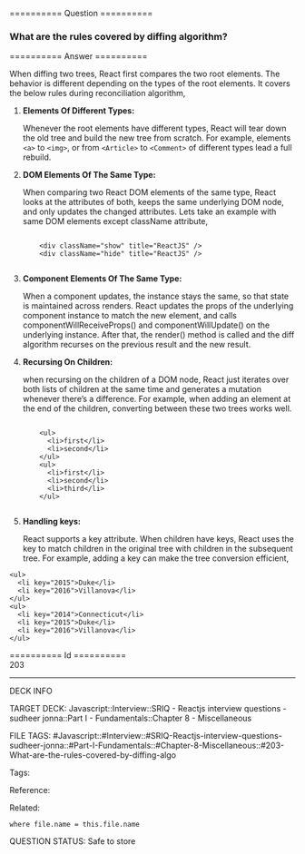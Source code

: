 ========== Question ==========  

### What are the rules covered by diffing algorithm?  

========== Answer ==========  

When diffing two trees, React first compares the two root elements. The behavior is different depending on the types of the root elements. It covers the below rules during reconciliation algorithm,

1.  **Elements Of Different Types:**

    Whenever the root elements have different types, React will tear down the old tree and build the new tree from scratch. For example, elements `<a>` to `<img>`, or from `<Article>` to `<Comment>` of different types lead a full rebuild.

2.  **DOM Elements Of The Same Type:**

    When comparing two React DOM elements of the same type, React looks at the attributes of both, keeps the same underlying DOM node, and only updates the changed attributes. Lets take an example with same DOM elements except className attribute,

    <!-- codeblock-start -->
    <pre><code class="hljs language-javascript">
        &#x3C;div className=<span class="hljs-string">"show"</span> title=<span class="hljs-string">"ReactJS"</span> />
        <span class="xml"><span class="hljs-tag">&#x3C;<span class="hljs-name">div</span> <span class="hljs-attr">className</span>=<span class="hljs-string">"hide"</span> <span class="hljs-attr">title</span>=<span class="hljs-string">"ReactJS"</span> /></span></span>
        </code></pre>
    <!-- codeblock-end -->

3.  **Component Elements Of The Same Type:**

    When a component updates, the instance stays the same, so that state is maintained across renders. React updates the props of the underlying component instance to match the new element, and calls componentWillReceiveProps() and componentWillUpdate() on the underlying instance. After that, the render() method is called and the diff algorithm recurses on the previous result and the new result.

4.  **Recursing On Children:**

    when recursing on the children of a DOM node, React just iterates over both lists of children at the same time and generates a mutation whenever there’s a difference. For example, when adding an element at the end of the children, converting between these two trees works well.

    <!-- codeblock-start -->
    <pre><code class="hljs language-javascript">
        &#x3C;ul>
          <span class="xml"><span class="hljs-tag">&#x3C;<span class="hljs-name">li</span>></span>first<span class="hljs-tag">&#x3C;/<span class="hljs-name">li</span>></span></span>
          <span class="xml"><span class="hljs-tag">&#x3C;<span class="hljs-name">li</span>></span>second<span class="hljs-tag">&#x3C;/<span class="hljs-name">li</span>></span></span>
        &#x3C;/ul>
        <span class="xml"><span class="hljs-tag">&#x3C;<span class="hljs-name">ul</span>></span>
          <span class="hljs-tag">&#x3C;<span class="hljs-name">li</span>></span>first<span class="hljs-tag">&#x3C;/<span class="hljs-name">li</span>></span>
          <span class="hljs-tag">&#x3C;<span class="hljs-name">li</span>></span>second<span class="hljs-tag">&#x3C;/<span class="hljs-name">li</span>></span>
          <span class="hljs-tag">&#x3C;<span class="hljs-name">li</span>></span>third<span class="hljs-tag">&#x3C;/<span class="hljs-name">li</span>></span>
        <span class="hljs-tag">&#x3C;/<span class="hljs-name">ul</span>></span></span>
        </code></pre>
    <!-- codeblock-end -->

5.  **Handling keys:**

    React supports a key attribute. When children have keys, React uses the key to match children in the original tree with children in the subsequent tree. For example, adding a key can make the tree conversion efficient,

<!-- codeblock-start -->
<pre><code class="hljs language-javascript">&#x3C;ul>
  <span class="xml"><span class="hljs-tag">&#x3C;<span class="hljs-name">li</span> <span class="hljs-attr">key</span>=<span class="hljs-string">"2015"</span>></span>Duke<span class="hljs-tag">&#x3C;/<span class="hljs-name">li</span>></span></span>
  <span class="xml"><span class="hljs-tag">&#x3C;<span class="hljs-name">li</span> <span class="hljs-attr">key</span>=<span class="hljs-string">"2016"</span>></span>Villanova<span class="hljs-tag">&#x3C;/<span class="hljs-name">li</span>></span></span>
&#x3C;/ul>
<span class="xml"><span class="hljs-tag">&#x3C;<span class="hljs-name">ul</span>></span>
  <span class="hljs-tag">&#x3C;<span class="hljs-name">li</span> <span class="hljs-attr">key</span>=<span class="hljs-string">"2014"</span>></span>Connecticut<span class="hljs-tag">&#x3C;/<span class="hljs-name">li</span>></span>
  <span class="hljs-tag">&#x3C;<span class="hljs-name">li</span> <span class="hljs-attr">key</span>=<span class="hljs-string">"2015"</span>></span>Duke<span class="hljs-tag">&#x3C;/<span class="hljs-name">li</span>></span>
  <span class="hljs-tag">&#x3C;<span class="hljs-name">li</span> <span class="hljs-attr">key</span>=<span class="hljs-string">"2016"</span>></span>Villanova<span class="hljs-tag">&#x3C;/<span class="hljs-name">li</span>></span>
<span class="hljs-tag">&#x3C;/<span class="hljs-name">ul</span>></span></span>
</code></pre>
<!-- codeblock-end -->

========== Id ==========  
203

---

DECK INFO

TARGET DECK: Javascript::Interview::SRIQ - Reactjs interview questions - sudheer jonna::Part I - Fundamentals::Chapter 8 - Miscellaneous

FILE TAGS: #Javascript::#Interview::#SRIQ-Reactjs-interview-questions-sudheer-jonna::#Part-I-Fundamentals::#Chapter-8-Miscellaneous::#203-What-are-the-rules-covered-by-diffing-algo

Tags:

Reference:

Related:

```dataview
where file.name = this.file.name
```
QUESTION STATUS: Safe to store
